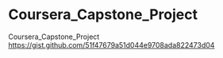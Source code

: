 # Coursera_Capstone_Project
Coursera_Capstone_Project
https://gist.github.com/51f47679a51d044e9708ada822473d04



